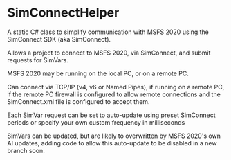# SimConnectHelper

A static C# class to simplify communication with MSFS 2020 using the SimConnect SDK (aka SimConnect).

Allows a project to connect to MSFS 2020, via SimConnect, and submit requests for SimVars.

MSFS 2020 may be running on the local PC, or on a remote PC.

Can connect via TCP/IP (v4, v6 or Named Pipes), if running on a remote PC, if the remote PC firewall is configured to allow remote connections and the SimConnect.xml file is configured to accept them.

Each SimVar request can be set to auto-update using preset SimConnect periods or specify your own custom frequency in milliseconds

SimVars can be updated, but are likely to overwritten by MSFS 2020's own AI updates, adding code to allow this auto-update to be disabled in a new branch soon.
